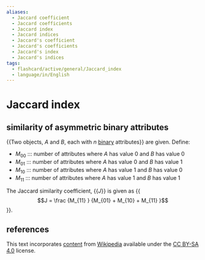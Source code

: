 ```yaml
---
aliases:
  - Jaccard coefficient
  - Jaccard coefficients
  - Jaccard index
  - Jaccard indices
  - Jaccard's coefficient
  - Jaccard's coefficients
  - Jaccard's index
  - Jaccard's indices
tags:
  - flashcard/active/general/Jaccard_index
  - language/in/English
---
```


# Jaccard index

## similarity of asymmetric binary attributes

{{Two objects, _A_ and _B_, each with _n_ [binary](binary%20number.md) attributes}} are given. Define: <!--SR:!2024-09-06,64,310-->

- $M_{00}$ ::: number of attributes where _A_ has value 0 and _B_ has value 0 <!--SR:!2025-04-24,238,330!2025-02-05,163,310-->
- $M_{01}$ ::: number of attributes where _A_ has value 0 and _B_ has value 1 <!--SR:!2024-09-16,73,310!2025-05-10,254,330-->
- $M_{10}$ ::: number of attributes where _A_ has value 1 and _B_ has value 0 <!--SR:!2025-04-05,224,330!2025-02-08,180,310-->
- $M_{11}$ ::: number of attributes where _A_ has value 1 and _B_ has value 1 <!--SR:!2024-09-02,60,310!2025-05-05,248,330-->

The Jaccard similarity coefficient, {{_J_}} is given as {{$$J = \frac {M_{11} } {M_{01} + M_{10} + M_{11} }$$}}. <!--SR:!2024-09-11,68,310!2025-05-09,252,330-->

## references

This text incorporates [content](https://en.wikipedia.org/wiki/Jaccard_index) from [Wikipedia](Wikipedia.md) available under the [CC BY-SA 4.0](https://creativecommons.org/licenses/by-sa/4.0/) license.
